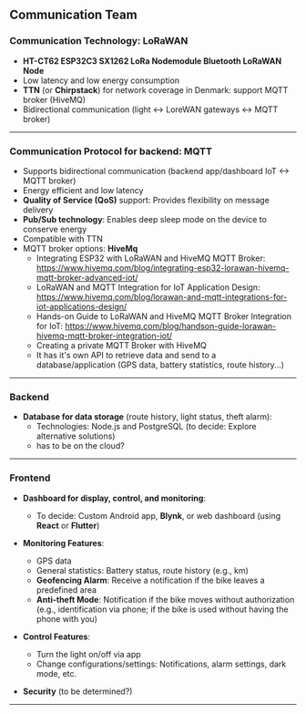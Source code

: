 ## Communication Team

### Communication Technology: LoRaWAN

- **HT-CT62 ESP32C3 SX1262 LoRa Nodemodule Bluetooth LoRaWAN Node**
- Low latency and low energy consumption
- **TTN** (or **Chirpstack**) for network coverage in Denmark: support MQTT broker (HiveMQ)
- Bidirectional communication (light <-> LoreWAN gateways <-> MQTT broker)

---

### Communication Protocol for backend: MQTT

- Supports bidirectional communication (backend app/dashboard IoT <-> MQTT broker)
- Energy efficient and low latency
- **Quality of Service (QoS)** support: Provides flexibility on message delivery
- **Pub/Sub technology**: Enables deep sleep mode on the device to conserve energy
- Compatible with TTN
- MQTT broker options: **HiveMq**
  - Integrating ESP32 with LoRaWAN and HiveMQ MQTT Broker: https://www.hivemq.com/blog/integrating-esp32-lorawan-hivemq-mqtt-broker-advanced-iot/
  - LoRaWAN and MQTT Integration for IoT Application Design:  https://www.hivemq.com/blog/lorawan-and-mqtt-integrations-for-iot-applications-design/
  - Hands-on Guide to LoRaWAN and HiveMQ MQTT Broker Integration for IoT: https://www.hivemq.com/blog/handson-guide-lorawan-hivemq-mqtt-broker-integration-iot/
  - Creating a private MQTT Broker with HiveMQ
  - It has it's own API to retrieve data and send to a database/application (GPS data, battery statistics, route history...)
---

### Backend

- **Database for data storage** (route history, light status, theft alarm): 
  - Technologies: Node.js and PostgreSQL (to decide: Explore alternative solutions)
  - has to be on the cloud?
---

### Frontend

- **Dashboard for display, control, and monitoring**: 
  - To decide: Custom Android app, **Blynk**, or web dashboard (using **React** or **Flutter**)
  
- **Monitoring Features**:
  - GPS data
  - General statistics: Battery status, route history (e.g., km)
  - **Geofencing Alarm**: Receive a notification if the bike leaves a predefined area
  - **Anti-theft Mode**: Notification if the bike moves without authorization (e.g., identification via phone; if the bike is used without having the phone with you)

- **Control Features**:
  - Turn the light on/off via app
  - Change configurations/settings: Notifications, alarm settings, dark mode, etc.

- **Security** (to be determined?)

---
